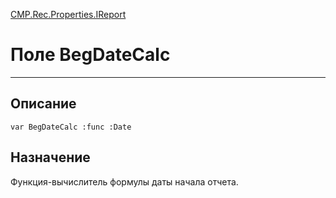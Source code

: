 ﻿---
Link: CMP.Rec.Properties.IReport.@BegDateCalc
---

<!---  Навигация
[Имя проекта](#) :
-->
[CMP.Rec.Properties.IReport](Default)

# Поле BegDateCalc
---

## Описание

    var BegDateCalc :func :Date

<!--
## Аргументы{#Args}

### Аргумент1

Описание аргумента 1
-->

## Назначение

Функция-вычислитель формулы даты начала отчета.

<!--
## Пример

    BegDateCalc...
-->

